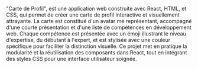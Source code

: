 "Carte de Profil", est une application web construite avec React, HTML, et CSS, qui permet de créer une carte de profil interactive et visuellement attrayante. 
La carte est constitué d'un avatar me représentant, accompagné d'une courte présentation et d'une liste de compétences en développement web. 
Chaque compétence est présentée avec un émoji illustrant le niveau d'expertise, du débutant à l'expert, et est stylisée avec une couleur spécifique pour faciliter la distinction visuelle. 
Ce projet met en pratique la modularité et la réutilisation des composants dans React, tout en intégrant des styles CSS pour une interface utilisateur soignée.
